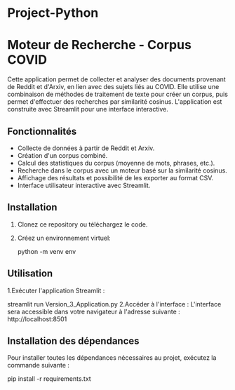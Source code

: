 # Project-Python

# Moteur de Recherche - Corpus COVID

Cette application permet de collecter et analyser des documents provenant de Reddit et d'Arxiv, en lien avec des sujets liés au COVID. Elle utilise une combinaison de méthodes de traitement de texte pour créer un corpus, puis permet d'effectuer des recherches par similarité cosinus. L'application est construite avec Streamlit pour une interface interactive.

## Fonctionnalités

- Collecte de données à partir de Reddit et Arxiv.
- Création d'un corpus combiné.
- Calcul des statistiques du corpus (moyenne de mots, phrases, etc.).
- Recherche dans le corpus avec un moteur basé sur la similarité cosinus.
- Affichage des résultats et possibilité de les exporter au format CSV.
- Interface utilisateur interactive avec Streamlit.

## Installation

1. Clonez ce repository ou téléchargez le code.
2. Créez un environnement virtuel:

   python -m venv env


## Utilisation
1.Exécuter l'application Streamlit :

 streamlit run Version_3_Application.py
2.Accéder à l'interface :
L'interface sera accessible dans votre navigateur à l'adresse suivante :
http://localhost:8501

## Installation des dépendances
Pour installer toutes les dépendances nécessaires au projet, exécutez la commande suivante :

pip install -r requirements.txt





